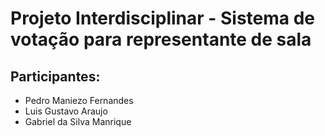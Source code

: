 # Projeto Interdisciplinar - Sistema de votação para representante de sala

## Participantes:
 - Pedro Maniezo Fernandes
 - Luis Gustavo Araujo
 - Gabriel da Silva Manrique

